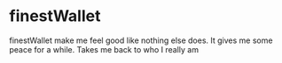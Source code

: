 # finestWallet
finestWallet make me feel good like nothing else does. It gives me some peace for a while. Takes me back to who I really am
